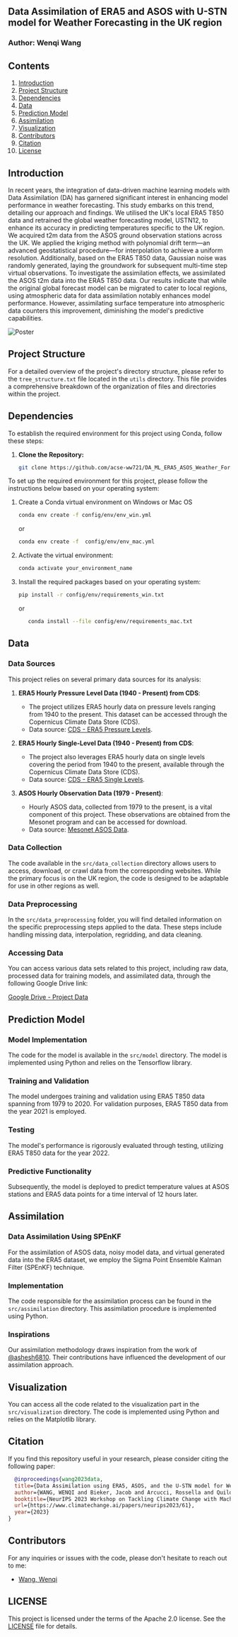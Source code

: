 ## Data Assimilation of ERA5 and ASOS with U-STN model for Weather Forecasting in the UK region

### Author: Wenqi Wang

Contents
---------------------

<!-- TOC -->

1. [Introduction](#introduction)
2. [Project Structure](#project-structure)
3. [Dependencies](#dependencies)
4. [Data](#data)
5. [Prediction Model](#prediction-model)
6. [Assimilation](#assimilation)
7. [Visualization](#visualization)
8. [Contributors](#contributors)
9. [Citation](#citation)
10. [License](#license)

<!-- TOC -->

Introduction
------------

In recent years, the integration of data-driven machine learning models with Data Assimilation (DA) has garnered
significant interest in enhancing model performance in weather forecasting. This study embarks on this trend, detailing
our approach and findings. We utilised the UK's local ERA5 T850 data and retrained the global weather forecasting model,
USTN12, to enhance its accuracy in predicting temperatures specific to the UK region. We acquired t2m data from the ASOS
ground observation stations across the UK. We applied the kriging method with polynomial drift term—an advanced
geostatistical procedure—for interpolation to achieve a uniform resolution. Additionally, based on the ERA5 T850 data,
Gaussian noise was randomly generated, laying the groundwork for subsequent multi-time step virtual observations. To
investigate the assimilation effects, we assimilated the ASOS t2m data into the ERA5 T850 data. Our results indicate
that while the original global forecast model can be migrated to cater to local regions, using atmospheric data for data
assimilation notably enhances model performance. However, assimilating surface temperature into atmospheric data
counters this improvement, diminishing the model's predictive capabilities.

![Poster](./images/poster.png)

Project Structure
------------

For a detailed overview of the project's directory structure, please refer to the `tree_structure.txt` file located in
the `utils` directory. This file provides a comprehensive breakdown of the organization of files and directories within
the project.


Dependencies
------------
To establish the required environment for this project using Conda, follow these steps:

1. **Clone the Repository:**

   ```bash
   git clone https://github.com/acse-ww721/DA_ML_ERA5_ASOS_Weather_Forecasting_UK.git

To set up the required environment for this project, please follow the instructions below based on your operating
system:

1. Create a Conda virtual environment on Windows or Mac OS

   ```bash
   conda env create -f config/env/env_win.yml
    ```
   or
    ```bash
    conda env create -f  config/env/env_mac.yml
     ```
2. Activate the virtual environment:
   ```bash
   conda activate your_environment_name
    ```
3. Install the required packages based on your operating system:

   ```bash
   pip install -r config/env/requirements_win.txt
   ```
   or
    ```bash
       conda install --file config/env/requirements_mac.txt
    ```

Data
------------

### Data Sources

This project relies on several primary data sources for its analysis:

1. **ERA5 Hourly Pressure Level Data (1940 - Present) from CDS**:
   - The project utilizes ERA5 hourly data on pressure levels ranging from 1940 to the present. This dataset can be
     accessed through the Copernicus Climate Data Store (CDS).
   - Data
     source: [CDS - ERA5 Pressure Levels](https://cds.climate.copernicus.eu/cdsapp#!/dataset/reanalysis-era5-pressure-levels?tab=overview).

2. **ERA5 Hourly Single-Level Data (1940 - Present) from CDS**:
   - The project also leverages ERA5 hourly data on single levels covering the period from 1940 to the present,
     available through the Copernicus Climate Data Store (CDS).
   - Data
     source: [CDS - ERA5 Single Levels](https://cds.climate.copernicus.eu/cdsapp#!/dataset/reanalysis-era5-single-levels?tab=overview).

3. **ASOS Hourly Observation Data (1979 - Present)**:
   - Hourly ASOS data, collected from 1979 to the present, is a vital component of this project. These observations are
     obtained from the Mesonet program and can be accessed for download.
   - Data source: [Mesonet ASOS Data](https://mesonet.agron.iastate.edu/request/download.phtml?network=GB__ASOS).

### Data Collection

The code available in the `src/data_collection` directory allows users to access, download, or crawl data from the
corresponding websites. While the primary focus is on the UK region, the code is designed to be adaptable for use in
other regions as well.

### Data Preprocessing

In the `src/data_preprocessing` folder, you will find detailed information on the specific preprocessing steps applied
to the data. These steps include handling missing data, interpolation, regridding, and data cleaning.

### Accessing Data

You can access various data sets related to this project, including raw data, processed data for training models, and
assimilated data, through the following Google Drive link:

[Google Drive - Project Data](https://drive.google.com/drive/folders/1JE6XWrNgVNdoxr4xXAQNjWPK_91YDCJM?usp=sharing)


Prediction Model
------------

### Model Implementation

The code for the model is available in the `src/model` directory. The model is implemented using Python and relies on
the Tensorflow library.

### Training and Validation

The model undergoes training and validation using ERA5 T850 data spanning from 1979 to 2020. For validation purposes,
ERA5 T850 data from the year 2021 is employed.

### Testing

The model's performance is rigorously evaluated through testing, utilizing ERA5 T850 data for the year 2022.

### Predictive Functionality

Subsequently, the model is deployed to predict temperature values at ASOS stations and ERA5 data points for a time
interval of 12 hours later.


Assimilation
------------

### Data Assimilation Using SPEnKF

For the assimilation of ASOS data, noisy model data, and virtual generated data into the ERA5 dataset, we employ the
Sigma Point Ensemble Kalman Filter (SPEnKF) technique.

### Implementation

The code responsible for the assimilation process can be found in the `src/assimilation` directory. This assimilation
procedure is implemented using Python.

### Inspirations

Our assimilation methodology draws inspiration from the work of [@ashesh6810](https://github.com/ashesh6810/DDWP-DA).
Their contributions have influenced the development of our assimilation approach.

Visualization
------------

You can access all the code related to the visualization part in the `src/visualization` directory. The code is
implemented using Python and relies on the Matplotlib library.

Citation
------------
If you find this repository useful in your research, please consider citing the following paper:

```bibtex
  @inproceedings{wang2023data,
  title={Data Assimilation using ERA5, ASOS, and the U-STN model for Weather Forecasting over the UK},
  author={WANG, WENQI and Bieker, Jacob and Arcucci, Rossella and Quilodran-Casas, Cesar},
  booktitle={NeurIPS 2023 Workshop on Tackling Climate Change with Machine Learning},
  url={https://www.climatechange.ai/papers/neurips2023/61},
  year={2023}
}

```

Contributors
------------
For any inquiries or issues with the code, please don't hesitate to reach out to me:

* [Wang, Wenqi](mailto:wenqi.wang21@imperial.ac.uk)

LICENSE
------------
This project is licensed under the terms of the Apache 2.0 license. See the [LICENSE](LICENSE) file for details.

